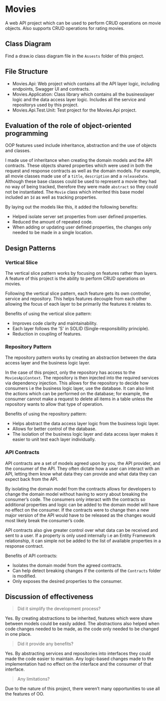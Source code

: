 # Movies

A web API project which can be used to perform CRUD operations on movie objects. Also supports CRUD
operations for rating movies.

## Class Diagram

Find a draw.io class diagram file in the `Assests` folder of this project.

## File Structure

- Movies.Api: Web project which contains all the API layer logic, including endpoints, Swagger UI and
contracts.
- Movies.Application: Class library which contains all the businesslayer logic and the data access layer
logic. Includes all the service and repositorys used by this project.
- Movies.Api.Test.Unit: Test project for the Movies.Api project.

## Evaluation of the role of object-oriented programming

OOP features used include inheritance, abstraction and the use of objects and classes.

I made use of inheritance when creating the domain models and the API contracts. These objects shared
properties which were used in both the request and response contracts as well as the domain models.
For example, all movie classes made use of a `title`, `description` and a `releaseDate`. Although
these base classes could be used to represent a movie they had no way of being tracked, therefore they
were made `abstract` so they could not be instantiated. The `Movie` class which inherited this base model
included an `Id` as well as tracking properties.

By laying out the models like this, it added the following benefits:
- Helped isolate server set properties from user defined properties.
- Reduced the amount of repeated code.
- When adding or updating user defined properties, the changes only needed to be made in a single location.

## Design Patterns

### Vertical Slice

The vertical slice pattern works by focusing on features rather than layers. A feature of this project is
the ability to perform CRUD operations on movies.

Following the vertical slice pattern, each feature gets its own controller, service and repository. This
helps features decouple from each other allowing the focus of each layer to be primarily the features it
relates to.

Benefits of using the vertical slice pattern:
- Improves code clarity and maintainability.
- Each layer follows the 'S' in SOLID (Single-responsibility principle).
- Reduction in coupling of features.

### Repository Pattern

The repository pattern works by creating an abstraction between the data access layer and the business
logic layer.

In the case of this project, only the repository has access to the `MoviesApiContext`. The repository is
then injected into the required services via dependency injection. This allows for the repository to decide
how consumers i.e the business logic layer, use the database. It can also limit the actions which can be
performed on the database; for example, the consumer cannot make a request to delete all items in a table
unless the repository wants to allow that type of operation.

Benefits of using the repository pattern:
- Helps abstract the data access layer logic from the business logic layer.
- Allows for better control of the database.
- The isolation of the business logic layer and data access layer makes it easier to unit test each
layer individually.

### API Contracts

API contracts are a set of models agreed upon by you, the API provider, and the consumer of the API. They
often dictate how a user can interact with an API, letting them know what data they can provide and what
data they can expect back from the API.

By isolating the domain model from the contracts allows for developers to change the domain model without
having to worry about breaking the consumer’s code. The consumers only interact with the contracts so 
additional properties and logic can be added to the domain model will have no effect on the consumer. If
the contracts were to change then a new major version of the API would have to be released as the changes
would most likely break the consumer’s code.

API contracts also give greater control over what data can be received and sent to a user. If a property is
only used internally i.e an Entity Framework relationship, it can simple not be added to the list of
available properties in a response contract.

Benefits of API contracts:
- Isolates the domain model from the agreed contracts.
- Can help detect breaking changes if the contents of the `Contracts` folder is modified.
- Only exposes the desired properties to the consumer.

## Discussion of effectiveness

> Did it simplify the development process?

Yes. By creating abstractions to be inherited, features which were share between models could be easily
added. The abstractions also helped when code changes needed to be made, as the code only needed to be
changed in one place.

> Did it provide any benefits?

Yes. By abstracting services and repositories into interfaces they could made the code easier to maintain.
Any logic-based changes made to the implementation had no effect on the interface and the consumer of that
interface.

> Any limitations?

Due to the nature of this project, there weren’t many opportunities to use all the features of OO.

